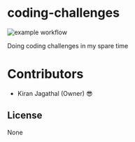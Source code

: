 # coding-challenges

![example workflow](https://github.com/kiranjagz/coding-challenges/actions/workflows/dotnet.yml/badge.svg)

Doing coding challenges in my spare time

# Contributors

- Kiran Jagathal (Owner) :sunglasses:

## License

None
